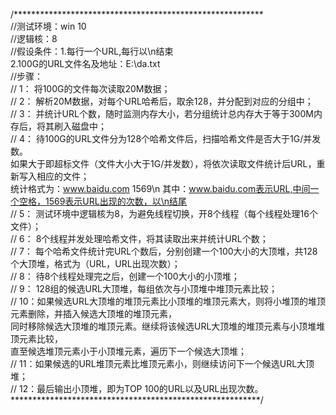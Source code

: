 /*********************************************************  
//测试环境：win 10  
//逻辑核：8  
//假设条件：1.每行一个URL,每行以\n结束  
           2.100G的URL文件名及地址：E:\\da.txt  
//步骤：  
//    1： 将100G的文件每次读取20M数据；  
//    2： 解析20M数据，对每个URL哈希后，取余128，并分配到对应的分组中；  
//    3： 并统计URL个数，随时监测内存大小，若分组统计总内存大于等于300M内存后，将其刷入磁盘中；  
//    4： 待100G的URL文件分为128个哈希文件后，扫描哈希文件是否大于1G/并发数。  
          如果大于即超标文件（文件大小大于1G/并发数），将依次读取文件统计后URL，重新写入相应的文件；  
    统计格式为：www.baidu.com 1569\n  其中：www.baidu.com表示URL,中间一个空格，1569表示URL出现的次数，以\n结尾  
//    5： 测试环境中逻辑核为8，为避免线程切换，开8个线程（每个线程处理16个文件）；  
//    6： 8个线程并发处理哈希文件，将其读取出来并统计URL个数；  
//    7： 每个哈希文件统计完URL个数后，分别创建一个100大小的大顶堆，共128个大顶堆，格式为（URL，URL出现次数）；  
//    8： 待8个线程处理完之后，创建一个100大小的小顶堆；  
//    9： 128组的候选URL大顶堆，每组依次与小顶堆中堆顶元素比较；  
//    10：如果候选URL大顶堆的堆顶元素比小顶堆的堆顶元素大，则将小堆顶的堆顶元素删除，并插入候选大顶堆的堆顶元素，  
          同时移除候选大顶堆的堆顶元素。继续将该候选URL大顶堆的堆顶元素与小顶堆堆顶元素比较，  
          直至候选堆顶元素小于小顶堆元素，遍历下一个候选大顶堆；  
//    11：如果候选的URL堆顶元素比堆顶元素小，则继续访问下一个候选URL大顶堆；  
//    12：最后输出小顶堆，即为TOP 100的URL以及URL出现次数。  
*********************************************************/  
